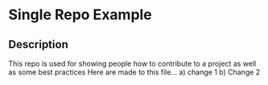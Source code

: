 # Single Repo Example

## Description
This repo is used for showing people how to contribute to a project as well as some best practices
Here are  made to this file...
a) change 1
b) Change 2
